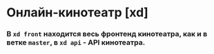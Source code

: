 # Онлайн-кинотеатр [xd]

### В `xd front` находится весь фронтенд кинотеатра, как и в ветке `master`, в `xd api` - API кинотеатра.

